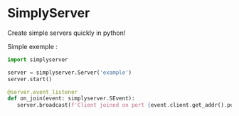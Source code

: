 # SimplyServer

Create simple servers quickly in python!

Simple exemple : 
```python
import simplyserver

server = simplyserver.Server('example')
server.start()

@server.event_listener
def on_join(event: simplyserver.SEvent):
   server.broadcast(f'Client joined on port {event.client.get_addr().port}')
```